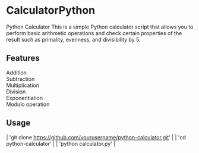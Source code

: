 # CalculatorPython

Python Calculator
This is a simple Python calculator script that allows you to perform basic arithmetic operations and check certain properties of the result such as primality, evenness, and divisibility by 5.

## Features <br />
Addition<br />
Subtraction<br />
Multiplication<br />
Division<br />
Exponentiation<br />
Modulo operation<br />
## Usage<br />

| 'git clone https://github.com/yourusername/python-calculator.git' |
| 'cd python-calculator'  |
| 'python calculator.py'  |
